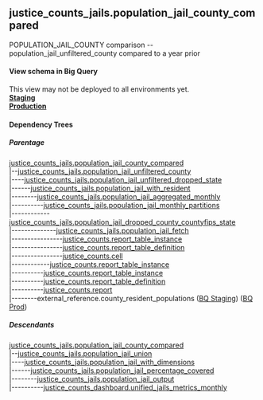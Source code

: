 ## justice_counts_jails.population_jail_county_compared
POPULATION_JAIL_COUNTY comparison -- population_jail_unfiltered_county compared to a year prior

#### View schema in Big Query
This view may not be deployed to all environments yet.<br/>
[**Staging**](https://console.cloud.google.com/bigquery?pli=1&p=recidiviz-staging&page=table&project=recidiviz-staging&d=justice_counts_jails&t=population_jail_county_compared)
<br/>
[**Production**](https://console.cloud.google.com/bigquery?pli=1&p=recidiviz-123&page=table&project=recidiviz-123&d=justice_counts_jails&t=population_jail_county_compared)
<br/>

#### Dependency Trees

##### Parentage
[justice_counts_jails.population_jail_county_compared](../justice_counts_jails/population_jail_county_compared.md) <br/>
|--[justice_counts_jails.population_jail_unfiltered_county](../justice_counts_jails/population_jail_unfiltered_county.md) <br/>
|----[justice_counts_jails.population_jail_unfiltered_dropped_state](../justice_counts_jails/population_jail_unfiltered_dropped_state.md) <br/>
|------[justice_counts_jails.population_jail_with_resident](../justice_counts_jails/population_jail_with_resident.md) <br/>
|--------[justice_counts_jails.population_jail_aggregated_monthly](../justice_counts_jails/population_jail_aggregated_monthly.md) <br/>
|----------[justice_counts_jails.population_jail_monthly_partitions](../justice_counts_jails/population_jail_monthly_partitions.md) <br/>
|------------[justice_counts_jails.population_jail_dropped_county_countyfips_state](../justice_counts_jails/population_jail_dropped_county_countyfips_state.md) <br/>
|--------------[justice_counts_jails.population_jail_fetch](../justice_counts_jails/population_jail_fetch.md) <br/>
|----------------[justice_counts.report_table_instance](../justice_counts/report_table_instance.md) <br/>
|----------------[justice_counts.report_table_definition](../justice_counts/report_table_definition.md) <br/>
|----------------[justice_counts.cell](../justice_counts/cell.md) <br/>
|------------[justice_counts.report_table_instance](../justice_counts/report_table_instance.md) <br/>
|----------[justice_counts.report_table_instance](../justice_counts/report_table_instance.md) <br/>
|----------[justice_counts.report_table_definition](../justice_counts/report_table_definition.md) <br/>
|----------[justice_counts.report](../justice_counts/report.md) <br/>
|--------external_reference.county_resident_populations ([BQ Staging](https://console.cloud.google.com/bigquery?pli=1&p=recidiviz-staging&page=table&project=recidiviz-staging&d=external_reference&t=county_resident_populations)) ([BQ Prod](https://console.cloud.google.com/bigquery?pli=1&p=recidiviz-123&page=table&project=recidiviz-123&d=external_reference&t=county_resident_populations)) <br/>


##### Descendants
[justice_counts_jails.population_jail_county_compared](../justice_counts_jails/population_jail_county_compared.md) <br/>
|--[justice_counts_jails.population_jail_union](../justice_counts_jails/population_jail_union.md) <br/>
|----[justice_counts_jails.population_jail_with_dimensions](../justice_counts_jails/population_jail_with_dimensions.md) <br/>
|------[justice_counts_jails.population_jail_percentage_covered](../justice_counts_jails/population_jail_percentage_covered.md) <br/>
|--------[justice_counts_jails.population_jail_output](../justice_counts_jails/population_jail_output.md) <br/>
|----------[justice_counts_dashboard.unified_jails_metrics_monthly](../justice_counts_dashboard/unified_jails_metrics_monthly.md) <br/>

